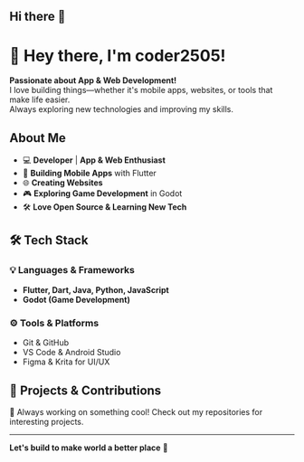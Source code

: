 ## Hi there 👋

# 👋 Hey there, I'm coder2505!  

 **Passionate about App & Web Development!**  
I love building things—whether it's mobile apps, websites, or tools that make life easier.  
Always exploring new technologies and improving my skills.  

## About Me  
- 💻 **Developer** | **App & Web Enthusiast**  
- 📱 **Building Mobile Apps** with Flutter  
- 🌐 **Creating Websites**
- 🎮 **Exploring Game Development** in Godot  
- 🛠 **Love Open Source & Learning New Tech**  

## 🛠 Tech Stack  
### 💡 **Languages & Frameworks**  
- **Flutter, Dart, Java, Python, JavaScript**   
- **Godot (Game Development)**  

### ⚙️ **Tools & Platforms**  
- Git & GitHub  
- VS Code & Android Studio  
- Figma & Krita for UI/UX  
 
## 🚀 Projects & Contributions  
🔹 Always working on something cool! Check out my repositories for interesting projects.   

---

 **Let's build to make world a better place** 🚀  
